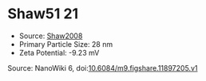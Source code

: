 <a name="material" />

# Shaw51 21
<script type="application/ld+json">
  {
    "@context": "https://schema.org/",
    "@type": "ChemicalSubstance",
    "@id": "https://egonw.github.io/nanowiki/nanowiki51.html#material",
    "http://purl.org/dc/terms/conformsTo":
      {
        "@type": "CreativeWork",
        "@id": "https://bioschemas.org/profiles/ChemicalSubstance/0.4-RELEASE/"
      },
    "identfier": "51",
    "name": "Shaw51 21",
    "url": "https://egonw.github.io/nanowiki/nanowiki51.html#material",
    "sameAs": "http://127.0.0.1/mediawiki/index.php/Special:URIResolver/Shaw51_21"
  }
</script>


* Source: [Shaw2008](articleShaw2008.md)
* Primary Particle Size: 28 nm
* Zeta Potential: -9.23 mV


Source: NanoWiki 6, doi:[10.6084/m9.figshare.11897205.v1](https://doi.org/10.6084/m9.figshare.11897205.v1)
